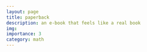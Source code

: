 ```yaml
---
layout: page
title: paperback
description: an e-book that feels like a real book
img: 
importance: 3
category: math
---
```


